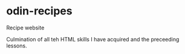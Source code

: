 # odin-recipes
Recipe website

Culmination of all teh HTML skills I have acquired and the preceeding lessons. 